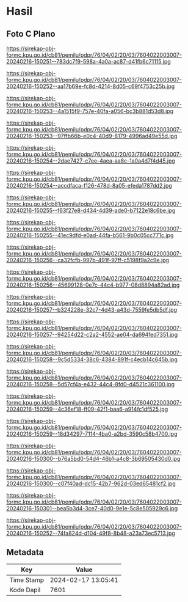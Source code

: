 # Hasil

## Foto C Plano

https://sirekap-obj-formc.kpu.go.id/cb81/pemilu/pdpr/76/04/02/20/03/7604022003007-20240216-150251--783dc7f9-598a-4a0a-ac87-d41fb6c71115.jpg

https://sirekap-obj-formc.kpu.go.id/cb81/pemilu/pdpr/76/04/02/20/03/7604022003007-20240216-150252--aa17b69e-fc8d-4214-8d05-c69f4753c25b.jpg

https://sirekap-obj-formc.kpu.go.id/cb81/pemilu/pdpr/76/04/02/20/03/7604022003007-20240216-150253--4a1515f9-757e-40fa-a056-bc3b881d53d8.jpg

https://sirekap-obj-formc.kpu.go.id/cb81/pemilu/pdpr/76/04/02/20/03/7604022003007-20240216-150253--97ffb66b-e0c4-40d9-8179-4996ad49e55d.jpg

https://sirekap-obj-formc.kpu.go.id/cb81/pemilu/pdpr/76/04/02/20/03/7604022003007-20240216-150254--2dae7427-c7ee-4aea-aa8c-1a0a4d7f4d45.jpg

https://sirekap-obj-formc.kpu.go.id/cb81/pemilu/pdpr/76/04/02/20/03/7604022003007-20240216-150254--accdfaca-f126-478d-8a05-efeda1787dd2.jpg

https://sirekap-obj-formc.kpu.go.id/cb81/pemilu/pdpr/76/04/02/20/03/7604022003007-20240216-150255--f63f27e8-d434-4d39-ade0-b7122e18c6be.jpg

https://sirekap-obj-formc.kpu.go.id/cb81/pemilu/pdpr/76/04/02/20/03/7604022003007-20240216-150255--41ec9dfd-e0ad-44fa-b561-9b0c05cc771c.jpg

https://sirekap-obj-formc.kpu.go.id/cb81/pemilu/pdpr/76/04/02/20/03/7604022003007-20240216-150256--ca32fcfb-997b-491f-97ff-c5198f9a2c9e.jpg

https://sirekap-obj-formc.kpu.go.id/cb81/pemilu/pdpr/76/04/02/20/03/7604022003007-20240216-150256--45699128-0e7c-44c4-b977-08d8894a82ad.jpg

https://sirekap-obj-formc.kpu.go.id/cb81/pemilu/pdpr/76/04/02/20/03/7604022003007-20240216-150257--b324228e-32c7-4d43-a43d-7559fe5db5df.jpg

https://sirekap-obj-formc.kpu.go.id/cb81/pemilu/pdpr/76/04/02/20/03/7604022003007-20240216-150257--94254d22-c2a2-4552-ae04-da694fed7351.jpg

https://sirekap-obj-formc.kpu.go.id/cb81/pemilu/pdpr/76/04/02/20/03/7604022003007-20240216-150258--9c5d5334-38c6-4384-891f-c4ecb14c645b.jpg

https://sirekap-obj-formc.kpu.go.id/cb81/pemilu/pdpr/76/04/02/20/03/7604022003007-20240216-150258--5d57cf4a-e432-44c4-8fd0-d4521c361100.jpg

https://sirekap-obj-formc.kpu.go.id/cb81/pemilu/pdpr/76/04/02/20/03/7604022003007-20240216-150259--4c36ef18-ff09-42f1-baa6-a914fc1df525.jpg

https://sirekap-obj-formc.kpu.go.id/cb81/pemilu/pdpr/76/04/02/20/03/7604022003007-20240216-150259--18d34297-7114-4ba0-a2bd-3590c58b4700.jpg

https://sirekap-obj-formc.kpu.go.id/cb81/pemilu/pdpr/76/04/02/20/03/7604022003007-20240216-150300--b76a5bd0-54d4-46b1-a4c8-3b69505430d0.jpg

https://sirekap-obj-formc.kpu.go.id/cb81/pemilu/pdpr/76/04/02/20/03/7604022003007-20240216-150300--c07f40ad-dc15-42b7-962d-03ed65481cf2.jpg

https://sirekap-obj-formc.kpu.go.id/cb81/pemilu/pdpr/76/04/02/20/03/7604022003007-20240216-150301--bea5b3d4-3ce7-40d0-9e1e-5c8e505929c6.jpg

https://sirekap-obj-formc.kpu.go.id/cb81/pemilu/pdpr/76/04/02/20/03/7604022003007-20240216-150252--74fa824d-d104-49f8-8b48-a23a73ec5713.jpg


## Metadata

| Key        | Value               |
| ---------- | ------------------- |
| Time Stamp | 2024-02-17 13:05:41 |
| Kode Dapil | 7601                |



